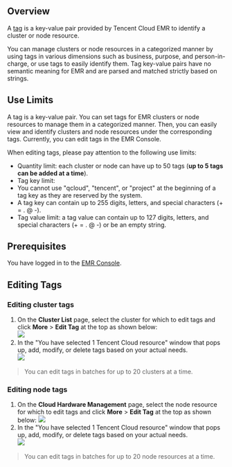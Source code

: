## Overview
A [tag](https://intl.cloud.tencent.com/document/product/651/32582) is a key-value pair provided by Tencent Cloud EMR to identify a cluster or node resource.

You can manage clusters or node resources in a categorized manner by using tags in various dimensions such as business, purpose, and person-in-charge, or use tags to easily identify them. Tag key-value pairs have no semantic meaning for EMR and are parsed and matched strictly based on strings.

## Use Limits
A tag is a key-value pair. You can set tags for EMR clusters or node resources to manage them in a categorized manner. Then, you can easily view and identify clusters and node resources under the corresponding tags. Currently, you can edit tags in the EMR Console.

When editing tags, please pay attention to the following use limits:
- Quantity limit: each cluster or node can have up to 50 tags (**up to 5 tags can be added at a time**).
- Tag key limit:
 - You cannot use "qcloud", "tencent", or "project" at the beginning of a tag key as they are reserved by the system.
 - A tag key can contain up to 255 digits, letters, and special characters (+ = . @ -).
- Tag value limit: a tag value can contain up to 127 digits, letters, and special characters (+ = . @ -) or be an empty string.

## Prerequisites

You have logged in to the [EMR Console](https://console.cloud.tencent.com/emr).

## Editing Tags

### Editing cluster tags

1. On the **Cluster List** page, select the cluster for which to edit tags and click **More** > **Edit Tag** at the top as shown below:                                                  
![](https://main.qcloudimg.com/raw/7e41add1edd67201f6527044a8456a77.png)
2. In the "You have selected 1 Tencent Cloud resource" window that pops up, add, modify, or delete tags based on your actual needs.   
![](https://main.qcloudimg.com/raw/90b51e1625136bf34c8eb6df4a8eada5.png)
>You can edit tags in batches for up to 20 clusters at a time.

### Editing node tags

1. On the **Cloud Hardware Management** page, select the node resource for which to edit tags and click **More** > **Edit Tag** at the top as shown below:
![](https://main.qcloudimg.com/raw/2e2b1507f769c977aef797b62d0c5f84.png)
2. In the "You have selected 1 Tencent Cloud resource" window that pops up, add, modify, or delete tags based on your actual needs.   
![](https://main.qcloudimg.com/raw/90b51e1625136bf34c8eb6df4a8eada5.png)
>You can edit tags in batches for up to 20 node resources at a time.
